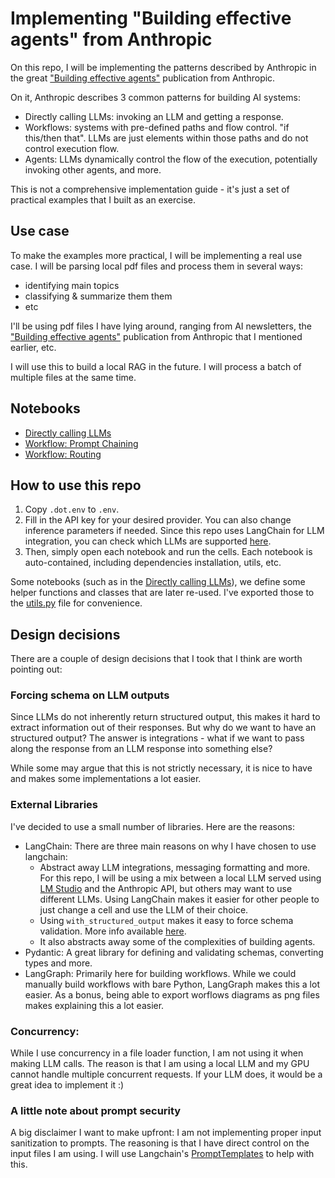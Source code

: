 # Implementing "Building effective agents" from Anthropic

On this repo, I will be implementing the patterns described by Anthropic in the great ["Building effective agents"](https://www.anthropic.com/research/building-effective-agents) publication from Anthropic.

On it, Anthropic describes 3 common patterns for building AI systems:
- Directly calling LLMs: invoking an LLM and getting a response.
- Workflows: systems with pre-defined paths and flow control. "if this/then that". LLMs are just elements within those paths and do not control execution flow.
- Agents: LLMs dynamically control the flow of the execution, potentially invoking other agents, and more.

This is not a comprehensive implementation guide - it's just a set of practical examples that I built as an exercise.

## Use case
To make the examples more practical, I will be implementing a real use case. I will be parsing local pdf files and process them in several ways:
- identifying main topics
- classifying & summarize them them
- etc

I'll be using pdf files I have lying around, ranging from AI newsletters, the ["Building effective agents"](https://www.anthropic.com/research/building-effective-agents) publication from Anthropic that I mentioned earlier, etc.

I will use this to build a local RAG in the future. 
I will process a batch of multiple files at the same time.

## Notebooks
- [Directly calling LLMs](1-DirectCall.ipynb)
- [Workflow: Prompt Chaining](2-Workflows-Prompt-Chaining.ipynb)
- [Workflow: Routing](3-Workflows-Routing.ipynb)

## How to use this repo
1. Copy `.dot.env` to `.env`.
2. Fill in the API key for your desired provider. You can also change inference parameters if needed. Since this repo uses LangChain for LLM integration, you can check which LLMs are supported [here](https://python.langchain.com/docs/integrations/llms/).
3. Then, simply open each notebook and run the cells. Each notebook is auto-contained, including dependencies installation, utils, etc.

Some notebooks (such as in the [Directly calling LLMs](1-DirectCall.ipynb)), we define some helper functions and classes that are later re-used. I've exported those to the [utils.py](utils.py) file for convenience.

## Design decisions
There are a couple of design decisions that I took that I think are worth pointing out:

### Forcing schema on LLM outputs
Since LLMs do not inherently return structured output, this makes it hard to extract information out of their responses. But why do we want to have an structured output? The answer is integrations - what if we want to pass along the response from an LLM response into something else?

While some may argue that this is not strictly necessary, it is nice to have and makes some implementations a lot easier.

### External Libraries
I've decided to use a small number of libraries. Here are the reasons:

- LangChain: There are three main reasons on why I have chosen to use langchain:
  - Abstract away LLM integrations, messaging formatting and more. For this repo, I will be using a mix between a local LLM served using [LM Studio](https://lmstudio.ai/) and the Anthropic API, but others may want to use different LLMs. Using LangChain makes it easier for other people to just change a cell and use the LLM of their choice.
  - Using `with_structured_output` makes it easy to force schema validation. More info available [here](https://python.langchain.com/docs/how_to/structured_output/).
  - It also abstracts away some of the complexities of building agents.
- Pydantic: A great library for defining and validating schemas, converting types and more.
- LangGraph: Primarily here for building workflows. While we could manually build workflows with bare Python, LangGraph makes this a lot easier. As a bonus, being able to export worflows diagrams as png files makes explaining this a lot easier.

### Concurrency:
While I use concurrency in a file loader function, I am not using it when making LLM calls. The reason is that I am using a local LLM and my GPU cannot handle multiple concurrent requests. If your LLM does, it would be a great idea to implement it :)


### A little note about prompt security
A big disclaimer I want to make upfront: I am not implementing proper input sanitization to prompts. The reasoning is that I have direct control on the input files I am using. I will use Langchain's [PromptTemplates](https://python.langchain.com/docs/concepts/prompt_templates/) to help with this.

